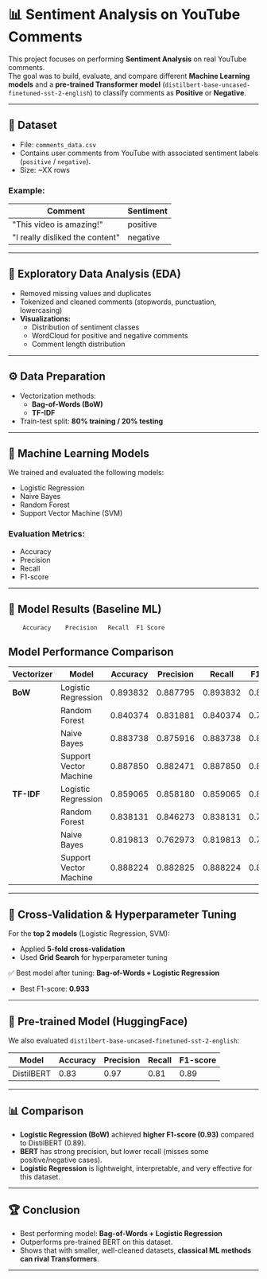 # 📊 Sentiment Analysis on YouTube Comments  

This project focuses on performing **Sentiment Analysis** on real YouTube comments.  
The goal was to build, evaluate, and compare different **Machine Learning models** and a **pre-trained Transformer model** (`distilbert-base-uncased-finetuned-sst-2-english`) to classify comments as **Positive** or **Negative**.  

---

## 📂 Dataset
- File: `comments_data.csv`  
- Contains user comments from YouTube with associated sentiment labels (`positive` / `negative`).  
- Size: ~XX rows  

### Example:
| Comment                         | Sentiment |
|---------------------------------|-----------|
| "This video is amazing!"        | positive  |
| "I really disliked the content" | negative  |

---

## 🔎 Exploratory Data Analysis (EDA)
- Removed missing values and duplicates  
- Tokenized and cleaned comments (stopwords, punctuation, lowercasing)  
- **Visualizations:**
  - Distribution of sentiment classes  
  - WordCloud for positive and negative comments  
  - Comment length distribution  

---

## ⚙️ Data Preparation
- Vectorization methods:
  - **Bag-of-Words (BoW)**
  - **TF-IDF**
- Train-test split: **80% training / 20% testing**

---

## 🤖 Machine Learning Models
We trained and evaluated the following models:  

- Logistic Regression  
- Naive Bayes  
- Random Forest  
- Support Vector Machine (SVM)  

### Evaluation Metrics:
- Accuracy  
- Precision  
- Recall  
- F1-score  

---

## 🔬 Model Results (Baseline ML)
		Accuracy	Precision	Recall	F1 Score
## Model Performance Comparison

| Vectorizer | Model                  | Accuracy | Precision | Recall  | F1 Score |
|------------|------------------------|----------|-----------|---------|----------|
| **BoW**    | Logistic Regression    | 0.893832 | 0.887795  | 0.893832 | 0.885540 |
|            | Random Forest          | 0.840374 | 0.831881  | 0.840374 | 0.793744 |
|            | Naive Bayes            | 0.883738 | 0.875916  | 0.883738 | 0.876554 |
|            | Support Vector Machine | 0.887850 | 0.882471  | 0.887850 | 0.884118 |
| **TF-IDF** | Logistic Regression    | 0.859065 | 0.858180  | 0.859065 | 0.826850 |
|            | Random Forest          | 0.838131 | 0.846273  | 0.838131 | 0.782965 |
|            | Naive Bayes            | 0.819813 | 0.762973  | 0.819813 | 0.741448 |
|            | Support Vector Machine | 0.888224 | 0.882825  | 0.888224 | 0.876112 |

---

## 🔁 Cross-Validation & Hyperparameter Tuning
For the **top 2 models** (Logistic Regression, SVM):  
- Applied **5-fold cross-validation**  
- Used **Grid Search** for hyperparameter tuning  

✅ Best model after tuning: **Bag-of-Words + Logistic Regression**  
- Best F1-score: **0.933**

---

## 🤗 Pre-trained Model (HuggingFace)
We also evaluated `distilbert-base-uncased-finetuned-sst-2-english`:  

| Model    | Accuracy | Precision | Recall | F1-score |
|----------|----------|-----------|--------|----------|
| DistilBERT | 0.83   | 0.97      | 0.81   | 0.89     |

---

## 📊 Comparison
- **Logistic Regression (BoW)** achieved **higher F1-score (0.93)** compared to DistilBERT (0.89).  
- **BERT** has strong precision, but lower recall (misses some positive/negative cases).  
- **Logistic Regression** is lightweight, interpretable, and very effective for this dataset.  

---

## 🏆 Conclusion
- Best performing model: **Bag-of-Words + Logistic Regression**  
- Outperforms pre-trained BERT on this dataset.  
- Shows that with smaller, well-cleaned datasets, **classical ML methods can rival Transformers**.  

---

